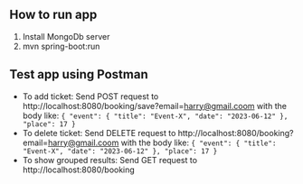 ## How to run app
1. Install MongoDb server
2. mvn spring-boot:run

## Test app using Postman
- To add ticket:
Send POST request to http://localhost:8080/booking/save?email=harry@gmail.coom with the body like:
`{
   "event": {
   "title": "Event-X",
   "date": "2023-06-12"
   },
   "place": 17
   }`
- To delete ticket:
Send DELETE request to http://localhost:8080/booking?email=harry@gmail.coom with the body like:
  `{
  "event": {
  "title": "Event-X",
  "date": "2023-06-12"
  },
  "place": 17
  }`
- To show grouped results:
Send GET request to http://localhost:8080/booking
